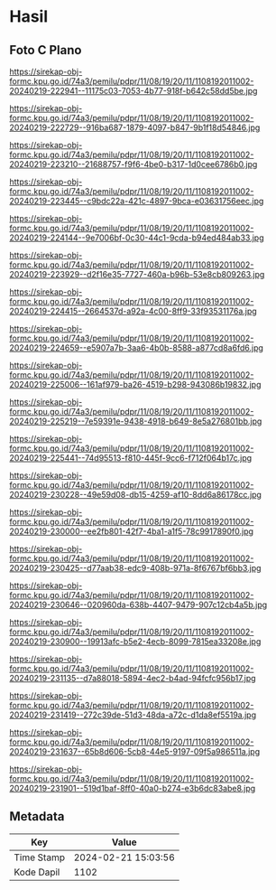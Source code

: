 # Hasil

## Foto C Plano

https://sirekap-obj-formc.kpu.go.id/74a3/pemilu/pdpr/11/08/19/20/11/1108192011002-20240219-222941--11175c03-7053-4b77-918f-b642c58dd5be.jpg

https://sirekap-obj-formc.kpu.go.id/74a3/pemilu/pdpr/11/08/19/20/11/1108192011002-20240219-222729--916ba687-1879-4097-b847-9b1f18d54846.jpg

https://sirekap-obj-formc.kpu.go.id/74a3/pemilu/pdpr/11/08/19/20/11/1108192011002-20240219-223210--21688757-f9f6-4be0-b317-1d0cee6786b0.jpg

https://sirekap-obj-formc.kpu.go.id/74a3/pemilu/pdpr/11/08/19/20/11/1108192011002-20240219-223445--c9bdc22a-421c-4897-9bca-e03631756eec.jpg

https://sirekap-obj-formc.kpu.go.id/74a3/pemilu/pdpr/11/08/19/20/11/1108192011002-20240219-224144--9e7006bf-0c30-44c1-9cda-b94ed484ab33.jpg

https://sirekap-obj-formc.kpu.go.id/74a3/pemilu/pdpr/11/08/19/20/11/1108192011002-20240219-223929--d2f16e35-7727-460a-b96b-53e8cb809263.jpg

https://sirekap-obj-formc.kpu.go.id/74a3/pemilu/pdpr/11/08/19/20/11/1108192011002-20240219-224415--2664537d-a92a-4c00-8ff9-33f93531176a.jpg

https://sirekap-obj-formc.kpu.go.id/74a3/pemilu/pdpr/11/08/19/20/11/1108192011002-20240219-224659--e5907a7b-3aa6-4b0b-8588-a877cd8a6fd6.jpg

https://sirekap-obj-formc.kpu.go.id/74a3/pemilu/pdpr/11/08/19/20/11/1108192011002-20240219-225006--161af979-ba26-4519-b298-943086b19832.jpg

https://sirekap-obj-formc.kpu.go.id/74a3/pemilu/pdpr/11/08/19/20/11/1108192011002-20240219-225219--7e59391e-9438-4918-b649-8e5a276801bb.jpg

https://sirekap-obj-formc.kpu.go.id/74a3/pemilu/pdpr/11/08/19/20/11/1108192011002-20240219-225441--74d95513-f810-445f-9cc6-f712f064b17c.jpg

https://sirekap-obj-formc.kpu.go.id/74a3/pemilu/pdpr/11/08/19/20/11/1108192011002-20240219-230228--49e59d08-db15-4259-af10-8dd6a86178cc.jpg

https://sirekap-obj-formc.kpu.go.id/74a3/pemilu/pdpr/11/08/19/20/11/1108192011002-20240219-230000--ee2fb801-42f7-4ba1-a1f5-78c9917890f0.jpg

https://sirekap-obj-formc.kpu.go.id/74a3/pemilu/pdpr/11/08/19/20/11/1108192011002-20240219-230425--d77aab38-edc9-408b-971a-8f6767bf6bb3.jpg

https://sirekap-obj-formc.kpu.go.id/74a3/pemilu/pdpr/11/08/19/20/11/1108192011002-20240219-230646--020960da-638b-4407-9479-907c12cb4a5b.jpg

https://sirekap-obj-formc.kpu.go.id/74a3/pemilu/pdpr/11/08/19/20/11/1108192011002-20240219-230900--19913afc-b5e2-4ecb-8099-7815ea33208e.jpg

https://sirekap-obj-formc.kpu.go.id/74a3/pemilu/pdpr/11/08/19/20/11/1108192011002-20240219-231135--d7a88018-5894-4ec2-b4ad-94fcfc956b17.jpg

https://sirekap-obj-formc.kpu.go.id/74a3/pemilu/pdpr/11/08/19/20/11/1108192011002-20240219-231419--272c39de-51d3-48da-a72c-d1da8ef5519a.jpg

https://sirekap-obj-formc.kpu.go.id/74a3/pemilu/pdpr/11/08/19/20/11/1108192011002-20240219-231637--65b8d606-5cb8-44e5-9197-09f5a986511a.jpg

https://sirekap-obj-formc.kpu.go.id/74a3/pemilu/pdpr/11/08/19/20/11/1108192011002-20240219-231901--519d1baf-8ff0-40a0-b274-e3b6dc83abe8.jpg


## Metadata

| Key        | Value               |
| ---------- | ------------------- |
| Time Stamp | 2024-02-21 15:03:56 |
| Kode Dapil | 1102                |



